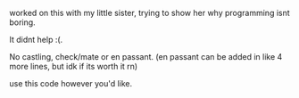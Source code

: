 worked on this with my little sister, trying to show her why programming isnt boring.

It didnt help :(.

No castling, check/mate or en passant. (en passant can be added in like 4 more lines, but idk if its worth it rn)

use this code however you'd like.
